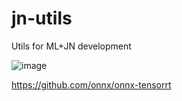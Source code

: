 # jn-utils
Utils for ML+JN development


![image](https://user-images.githubusercontent.com/31974070/112084932-01e77780-8b60-11eb-9259-ba0098821c1d.png)


https://github.com/onnx/onnx-tensorrt
